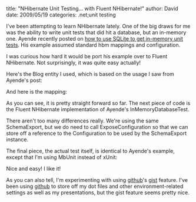 
title: "NHibernate Unit Testing… with Fluent NHibernate!"
author: David
date: 2009/05/19
categories: .net;unit testing

I've been attempting to learn NHibernate lately. One of the big draws for me was the ability to write unit tests that did hit a database, but an in-memory one. Ayende recently posted on [how to use SQLite to get in-memory unit tests](http://ayende.com/Blog/archive/2009/04/28/nhibernate-unit-testing.aspx). His example assumed standard hbm mappings and configuration. 

I was curious how hard it would be port his example over to Fluent NHibernate. Not surprisingly, it was quite easy actually! 

Here's the Blog entity I used, which is based on the usage I saw from Ayende's post: 

<script src="http://gist.github.com/114239.js"></script> 

And here is the mapping: 

<script src="http://gist.github.com/114241.js"></script> 

As you can see, it is pretty straight forward so far. The next piece of code is the Fluent NHibernate implementation of Ayende's InMemoryDatabaseTest. 

<script src="http://gist.github.com/114242.js"></script> 

There aren't too many differences really. We're using the same SchemaExport, but we do need to call ExposeConfiguration so that we can store off a reference to the Configuration to be used by the SchemaExport instance. 

The final piece, the actual test itself, is identical to Ayende's example, except that I'm using MbUnit instead of xUnit: 

<script src="http://gist.github.com/114244.js"></script> 

Nice and easy! I like it! 

As you can also tell, I'm experimenting with using [github](http://github.com/)'s [gist](http://gist.github.com/) feature. I've been using [github](http://github.com/) to store off my dot files and other environment-related settings as well as my presentations, but the gist feature seems pretty nice.


